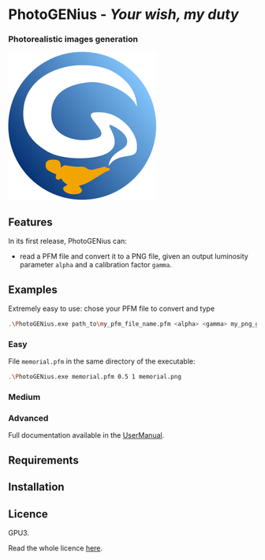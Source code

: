 # PhotoGENius - _Your wish, my duty_
### Photorealistic images generation

![](logoPGEN.png) 

<!-- add here a funny but explanatory image, maybe one of a genius! -->

## Features

In its first release, PhotoGENius can:
- read a PFM file and convert it to a PNG file, given an output luminosity parameter `alpha` and a calibration factor `gamma`.

## Examples
Extremely easy to use: chose your PFM file to convert and type
```bash
.\PhotoGENius.exe path_to\my_pfm_file_name.pfm <alpha> <gamma> my_png_gile_name.png
```
### Easy
File `memorial.pfm` in the same directory of the executable:
```bash
.\PhotoGENius.exe memorial.pfm 0.5 1 memorial.png
```

### Medium
### Advanced

Full documentation available in the [UserManual](UserManual).

## Requirements

## Installation

## Licence
GPU3.

Read the whole licence [here](LICENCE).

